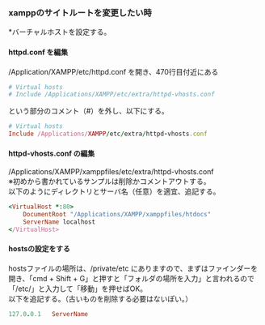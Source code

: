 ### xamppのサイトルートを変更したい時

*バーチャルホストを設定する。

#### httpd.conf を編集

/Application/XAMPP/etc/httpd.conf を開き、470行目付近にある

~~~ruby
# Virtual hosts
# Include /Applications/XAMPP/etc/extra/httpd-vhosts.conf
~~~

という部分のコメント（#）を外し、以下にする。

~~~ruby
# Virtual hosts
Include /Applications/XAMPP/etc/extra/httpd-vhosts.conf
~~~

#### httpd-vhosts.conf の編集

/Applications/XAMPP/xamppfiles/etc/extra/httpd-vhosts.conf
<br>※初めから書かれているサンプルは削除かコメントアウトする。
<br>以下のようにディレクトリとサーバ名（任意）を適宜、追記する。

~~~ruby
<VirtualHost *:80>
    DocumentRoot "/Applications/XAMPP/xamppfiles/htdocs"
    ServerName localhost
</VirtualHost>
~~~

#### hostsの設定をする
hostsファイルの場所は、/private/etc にありますので、まずはファインダーを開き、「cmd + Shift + G」と押すと「フォルダの場所を入力」と言われるので「/etc/」と入力して「移動」を押せばOK。<br>
以下を追記する。（古いものを削除する必要はないぽい。）

~~~ruby
127.0.0.1	ServerName
~~~
